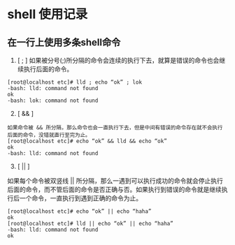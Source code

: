 # shell 使用记录  

## 在一行上使用多条shell命令  

1. [ ; ] 
如果被分号(;)所分隔的命令会连续的执行下去，就算是错误的命令也会继续执行后面的命令。  

``` shell 
[root@localhost etc]# lld ; echo “ok” ; lok 
-bash: lld: command not found 
ok 
-bash: lok: command not found 
```

2. [ && ]   

```shell
如果命令被 && 所分隔，那么命令也会一直执行下去，但是中间有错误的命令存在就不会执行后面的命令，没错就直行至完为止。 
[root@localhost etc]# echo “ok” && lld && echo “ok” 
ok 
-bash: lld: command not found
```

3. [ || ]   

如果每个命令被双竖线 || 所分隔，那么一遇到可以执行成功的命令就会停止执行后面的命令，而不管后面的命令是否正确与否。如果执行到错误的命令就是继续执行后一个命令，一直执行到遇到正确的命令为止。 
```shell
[root@localhost etc]# echo “ok” || echo “haha” 
ok 
[root@localhost etc]# lld || echo “ok” || echo “haha” 
-bash: lld: command not found 
ok
```